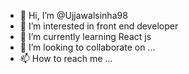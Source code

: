 - 👋 Hi, I’m @Ujjawalsinha98
- 👀 I’m interested in front end developer
- 🌱 I’m currently learning React js
- 💞️ I’m looking to collaborate on ...
- 📫 How to reach me ...

<!---
Ujjawalsinha98/Ujjawalsinha98 is a ✨ special ✨ repository because its `README.md` (this file) appears on your GitHub profile.
You can click the Preview link to take a look at your changes.
--->
